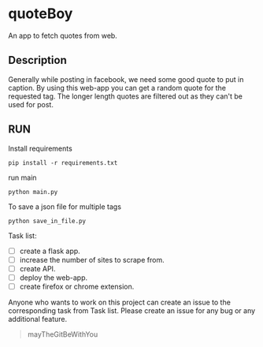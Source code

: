 # quoteBoy
An app to fetch quotes from web.

## Description
Generally while posting in facebook, we need some good quote to put in caption.
By using this web-app you can get a random quote for the requested tag.
The longer length quotes are filtered out as they can't be used for post.

## RUN

Install requirements

`pip install -r requirements.txt`
    
 run main
 
`python main.py`
 
 To save a json file for multiple tags
 
`python save_in_file.py`

Task list:

- [ ] create a flask app.
- [ ] increase the number of sites to scrape from.
- [ ] create API.
- [ ] deploy the web-app.
- [ ] create firefox or chrome extension.

Anyone who wants to work on this project can create an issue to the corresponding task from Task list.
Please create an issue for any bug or any additional feature.

>mayTheGitBeWithYou

